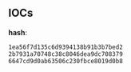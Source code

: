 
## IOCs

__hash__:

```text
1ea56f7d135c6d9394138b91b3b7bed2
2b7931a70748c38c8046dea9dc708379
6647cd9d0ab63506c230fbce8019d0b8
```